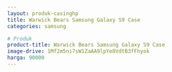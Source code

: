 ```yaml
---
layout: produk-casinghp
title: Warwick Bears Samsung Galaxy S9 Case
categories: samsung

# Produk
product-title: Warwick Bears Samsung Galaxy S9 Case
image-drive: 1Mf2m5ni7sW1ZaAA9lpYe8VdtB3fFhyok
harga: 90000
---
```

